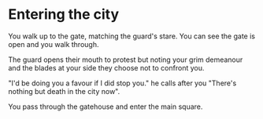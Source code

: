 # Entering the city

You walk up to the gate, matching the guard's stare. You can see the gate is open and you walk through.

The guard opens their mouth to protest but noting your grim demeanour and the blades at your side they choose not to confront you.

"I'd be doing you a favour if I did stop you." he calls after you "There's nothing but death in the city now".

You pass through the gatehouse and enter the main square.